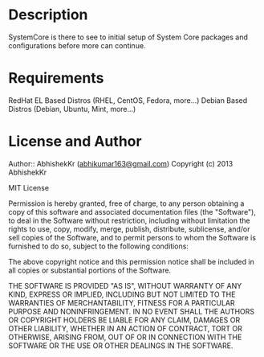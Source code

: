 Description
===========

SystemCore is there to see to initial setup of System Core packages and configurations before more can continue.

Requirements
============

RedHat EL Based Distros (RHEL, CentOS, Fedora, more...)
Debian Based Distros (Debian, Ubuntu, Mint, more...)

License and Author
====

Author:: AbhishekKr (<abhikumar163@gmail.com>)
Copyright (c) 2013 AbhishekKr

MIT License

Permission is hereby granted, free of charge, to any person obtaining
a copy of this software and associated documentation files (the
"Software"), to deal in the Software without restriction, including
without limitation the rights to use, copy, modify, merge, publish,
distribute, sublicense, and/or sell copies of the Software, and to
permit persons to whom the Software is furnished to do so, subject to
the following conditions:

The above copyright notice and this permission notice shall be
included in all copies or substantial portions of the Software.

THE SOFTWARE IS PROVIDED "AS IS", WITHOUT WARRANTY OF ANY KIND,
EXPRESS OR IMPLIED, INCLUDING BUT NOT LIMITED TO THE WARRANTIES OF
MERCHANTABILITY, FITNESS FOR A PARTICULAR PURPOSE AND
NONINFRINGEMENT. IN NO EVENT SHALL THE AUTHORS OR COPYRIGHT HOLDERS BE
LIABLE FOR ANY CLAIM, DAMAGES OR OTHER LIABILITY, WHETHER IN AN ACTION
OF CONTRACT, TORT OR OTHERWISE, ARISING FROM, OUT OF OR IN CONNECTION
WITH THE SOFTWARE OR THE USE OR OTHER DEALINGS IN THE SOFTWARE.
